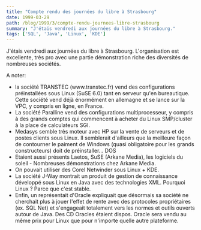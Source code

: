 ```yaml
---
title: "Compte rendu des journées du libre à Strasbourg"
date: 1999-03-29
path: /blog/1999/3/compte-rendu-journees-libre-strasbourg
summary: "J'étais vendredi aux journées du libre à Strasbourg."
tags: ['SQL', 'Java', 'Linux', 'KDE']
---
```


<P>J'étais vendredi aux journées du libre à Strasbourg.
L'organisation est excellente, très pro avec une partie démonstration
riche des diversités de nombreuses sociétés.</P>

<P>A noter:</P>

<UL>

<LI>la société TRANSTEC (www.transtec.fr) vend des configurations
préinstallées sous Linux (SuSE 6.0) tant en serveur qu'en bureautique.
Cette société vend déjà énormément en allemagne et se lance sur la VPC,
y compris en ligne, en France.
<LI>La société Paralline vend des configurations multiprocesseur, y
compris à des grands comptes qui commencent à acheter du Linux
SMP/cluster à la place de calculateurs SGI.
<LI>Medasys semble très moteur avec HP sur la vente de
serveurs et de postes clients sous Linux. Il semblerait d'ailleurs que
la meilleure façon de contourner le paiment de Windows (quasi
obligatoire pour les grands constructeurs) doit de préinstaller... DOS
<LI>Etaient aussi présents Laetos, SuSE (Arkane Media), les logiciels
du soleil - Nombreuses démonstrations chez Arkane Media.
<LI>On pouvait utiliser des Corel Netwinder sous Linux + KDE.
<LI>La société J-Way montrait un produit de gestion de connaissance
développé sous Linux en Java avec des technologies XML. Pourquoi Linux ?
Parce que c'est stable.
<LI>Enfin, un représentait d'Oracle expliquait que désormais sa société ne
cherchait plus à jouer l'effet de rente avec des protocoles propriétaires
(ex. SQL Net) et s'engageait totalement vers les normes et outils ouverts
autour de Java. Des CD Oracles étaient dispos. Oracle sera vendu au même
prix pour Linux que pour n'importe quelle autre plateforme.
</UL>


